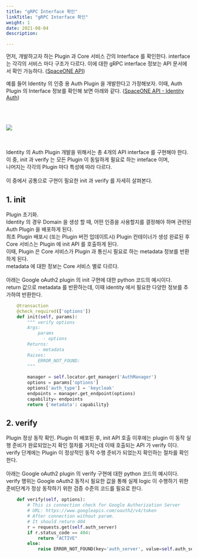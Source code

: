 ```yaml
---
title: "gRPC Interface 확인"
linkTitle: "gRPC Interface 확인"
weight: 1
date: 2021-08-04
description: 

---
```


먼저, 개발하고자 하는 Plugin 과 Core 서비스 간의 Interface 를 확인한다. 
interface 는 각각의 서비스 마다 구조가 다르다. 이에 대한 gRPC interface 정보는 API 문서에서 확인 가능하다. ([SpaceONE API](https://spaceone-dev.gitbook.io/spaceone-apis))


예를 들어 Identity 의 인증 용 Auth Plugin 을 개발한다고 가정해보자.
이때, Auth Plugin 의 Interface 정보를 확인해 보면 아래와 같다. ([SpaceONE API - Identity Auth](https://spaceone-dev.gitbook.io/spaceone-apis/identity/plugin/auth ))
<br><br><br><br>

![](/docs/plugins/developer_guide/developer_guide_img/identity_auth_api.png)

<br><br>
Identity 의 Auth Plugin 개발을 위해서는 총 4개의 API interface 를 구현해야 한다.  
이 중, init 과 verify 는 모든 Plugin 이 동일하게 필요로 하는 inteface 이며,   
나머지는 각각의 Plugin 마다 특성에 따라 다르다.
<br><br>
이 중에서 공통으로 구현이 필요한 init 과 verify 를 자세히 살펴본다.

## 1. init
Plugin 초기화.  
Identity 의 경우 Domain 을 생성 할 때, 어떤 인증을 사용할지를 결정해야 하며 관련된 Auth Plugin 을 배포하게 된다.  
최초 Plugin 배포시 (또는 Plugin 버전 업데이트시) Plugin 컨테이너가 생성 완료된 후 Core 서비스는 Plugin 에 init API 를 호출하게 된다.  
이때, Plugin 은 Core 서비스가 Plugin 과 통신시 필요로 하는 metadata 정보를 반환하게 된다.  
metadata 에 대한 정보는 Core 서비스 별로 다르다.
<br><br>
아래는 Google oAuth2 plugin 의 init 구현에 대한 python 코드의 예시이다.  
return 값으로 metadata 를 반환하는데, 이때 identity 에서 필요한 다양한 정보를 추가하여 반환한다.  

~~~python
    @transaction
    @check_required(['options'])
    def init(self, params):
        """ verify options
        Args:
            params
              - options
        Returns:
            - metadata
        Raises:
            ERROR_NOT_FOUND:
        """
        
        manager = self.locator.get_manager('AuthManager')
        options = params['options']
        options['auth_type'] = 'keycloak'
        endpoints = manager.get_endpoint(options)
        capability= endpoints
        return {'metadata': capability}
~~~

## 2. verify
Plugin 정상 동작 확인.
Plugin 이 배포된 후, init API 호출 이후에는 plugin 이 동작 실행 준비가 완료되었는지 확인 절차를 거치는데 이때 호출되는 API 가 verify 이다.  
verify 단계에는 Plugin 이 정상적인 동작 수행 준비가 되었는지 확인하는 절차를 확인한다.
<br><br>
아래는 Google oAuth2 plugin 의 verify 구현에 대한 python 코드의 예시이다.  
verify 행위는 Google oAuth2 동작시 필요한 값을 통해 
실제 logic 이 수행하기 위한 준비단계가 정상 동작하기 위한 검증 수준의 코드를 필요로 한다.

~~~python
    def verify(self, options):
        # This is connection check for Google Authorization Server
        # URL: https://www.googleapis.com/oauth2/v4/token
        # After connection without param.
        # It should return 404
        r = requests.get(self.auth_server)
        if r.status_code == 404:
            return "ACTIVE"
        else:
            raise ERROR_NOT_FOUND(key='auth_server', value=self.auth_server)
~~~

